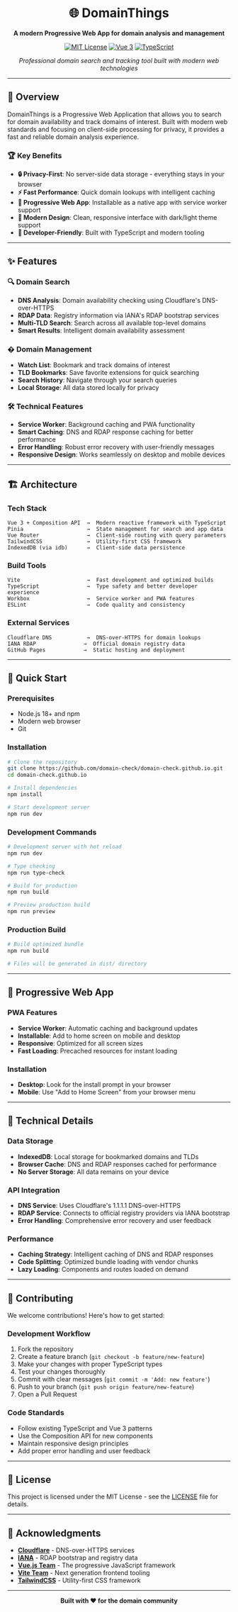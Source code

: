 <div align="center">

# 🌐 DomainThings

**A modern Progressive Web App for domain analysis and management**

[![MIT License](https://img.shields.io/badge/License-MIT-blue?style=for-the-badge)](LICENSE)
[![Vue 3](https://img.shields.io/badge/Vue-3-4FC08D?style=for-the-badge&logo=vue.js)](https://vuejs.org/)
[![TypeScript](https://img.shields.io/badge/TypeScript-007ACC?style=for-the-badge&logo=typescript)](https://www.typescriptlang.org/)

*Professional domain search and tracking tool built with modern web technologies*

</div>

---

## 🎯 Overview

DomainThings is a Progressive Web Application that allows you to search for domain availability and track domains of interest. Built with modern web standards and focusing on client-side processing for privacy, it provides a fast and reliable domain analysis experience.

### 🏆 Key Benefits

- **🔒 Privacy-First**: No server-side data storage - everything stays in your browser
- **⚡ Fast Performance**: Quick domain lookups with intelligent caching
- **📱 Progressive Web App**: Installable as a native app with service worker support
- **🎨 Modern Design**: Clean, responsive interface with dark/light theme support
- **🔧 Developer-Friendly**: Built with TypeScript and modern tooling

---

## ✨ Features

### 🔍 **Domain Search**
- **DNS Analysis**: Domain availability checking using Cloudflare's DNS-over-HTTPS
- **RDAP Data**: Registry information via IANA's RDAP bootstrap services
- **Multi-TLD Search**: Search across all available top-level domains
- **Smart Results**: Intelligent domain availability assessment

### � **Domain Management**
- **Watch List**: Bookmark and track domains of interest
- **TLD Bookmarks**: Save favorite extensions for quick searching
- **Search History**: Navigate through your search queries
- **Local Storage**: All data stored locally for privacy

### 🛠️ **Technical Features**
- **Service Worker**: Background caching and PWA functionality
- **Smart Caching**: DNS and RDAP response caching for better performance
- **Error Handling**: Robust error recovery with user-friendly messages
- **Responsive Design**: Works seamlessly on desktop and mobile devices

---

## 🏗️ Architecture

### **Tech Stack**
```
Vue 3 + Composition API  →  Modern reactive framework with TypeScript
Pinia                    →  State management for search and app data
Vue Router               →  Client-side routing with query parameters
TailwindCSS              →  Utility-first CSS framework
IndexedDB (via idb)      →  Client-side data persistence
```

### **Build Tools**
```
Vite                     →  Fast development and optimized builds
TypeScript               →  Type safety and better developer experience
Workbox                  →  Service worker and PWA features
ESLint                   →  Code quality and consistency
```

### **External Services**
```
Cloudflare DNS           →  DNS-over-HTTPS for domain lookups
IANA RDAP               →  Official domain registry data
GitHub Pages            →  Static hosting and deployment
```

---

## 🚀 Quick Start

### **Prerequisites**
- Node.js 18+ and npm
- Modern web browser
- Git

### **Installation**

```bash
# Clone the repository
git clone https://github.com/domain-check/domain-check.github.io.git
cd domain-check.github.io

# Install dependencies
npm install

# Start development server
npm run dev
```

### **Development Commands**

```bash
# Development server with hot reload
npm run dev

# Type checking
npm run type-check

# Build for production
npm run build

# Preview production build
npm run preview
```

### **Production Build**

```bash
# Build optimized bundle
npm run build

# Files will be generated in dist/ directory
```

---

## 📱 Progressive Web App

### **PWA Features**
- **Service Worker**: Automatic caching and background updates
- **Installable**: Add to home screen on mobile and desktop
- **Responsive**: Optimized for all screen sizes
- **Fast Loading**: Precached resources for instant loading

### **Installation**
- **Desktop**: Look for the install prompt in your browser
- **Mobile**: Use "Add to Home Screen" from your browser menu

---

## 🔧 Technical Details

### **Data Storage**
- **IndexedDB**: Local storage for bookmarked domains and TLDs
- **Browser Cache**: DNS and RDAP responses cached for performance
- **No Server Storage**: All data remains on your device

### **API Integration**
- **DNS Service**: Uses Cloudflare's 1.1.1.1 DNS-over-HTTPS
- **RDAP Service**: Connects to official registry providers via IANA bootstrap
- **Error Handling**: Comprehensive error recovery and user feedback

### **Performance**
- **Caching Strategy**: Intelligent caching of DNS and RDAP responses
- **Code Splitting**: Optimized bundle loading with vendor chunks
- **Lazy Loading**: Components and routes loaded on demand

---

## 🤝 Contributing

We welcome contributions! Here's how to get started:

### **Development Workflow**
1. Fork the repository
2. Create a feature branch (`git checkout -b feature/new-feature`)
3. Make your changes with proper TypeScript types
4. Test your changes thoroughly
5. Commit with clear messages (`git commit -m 'Add: new feature'`)
6. Push to your branch (`git push origin feature/new-feature`)
7. Open a Pull Request

### **Code Standards**
- Follow existing TypeScript and Vue 3 patterns
- Use the Composition API for new components
- Maintain responsive design principles
- Add proper error handling and user feedback

---

## 📄 License

This project is licensed under the MIT License - see the [LICENSE](LICENSE) file for details.

---

## 🙏 Acknowledgments

- **[Cloudflare](https://cloudflare.com)** - DNS-over-HTTPS services
- **[IANA](https://iana.org)** - RDAP bootstrap and registry data
- **[Vue.js Team](https://vuejs.org)** - The progressive JavaScript framework
- **[Vite Team](https://vitejs.dev)** - Next generation frontend tooling
- **[TailwindCSS](https://tailwindcss.com)** - Utility-first CSS framework

---

<div align="center">

**Built with ❤️ for the domain community**

</div>


